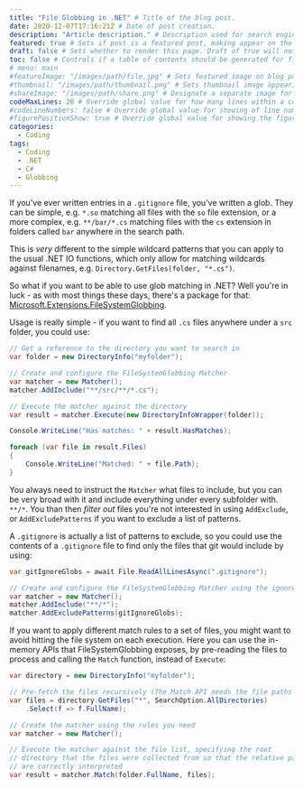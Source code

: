 ```yaml
---
title: "File Globbing in .NET" # Title of the blog post.
date: 2020-12-07T17:16:21Z # Date of post creation.
description: "Article description." # Description used for search engine.
featured: true # Sets if post is a featured post, making appear on the home page side bar.
draft: false # Sets whether to render this page. Draft of true will not be rendered.
toc: false # Controls if a table of contents should be generated for first-level links automatically.
# menu: main
#featureImage: "/images/path/file.jpg" # Sets featured image on blog post.
#thumbnail: "/images/path/thumbnail.png" # Sets thumbnail image appearing inside card on homepage.
#shareImage: "/images/path/share.png" # Designate a separate image for social media sharing.
codeMaxLines: 20 # Override global value for how many lines within a code block before auto-collapsing.
#codeLineNumbers: false # Override global value for showing of line numbers within code block.
#figurePositionShow: true # Override global value for showing the figure label.
categories:
  - Coding
tags:
  - Coding
  - .NET
  - C#
  - Globbing
---
```


If you've ever written entries in a `.gitignore` file, you've written a glob. They can be simple, e.g. `*.so` matching all files with the `so` file extension, or a more complex, e.g. `**/bar/*.cs` matching files with the `cs` extension in folders called `bar` anywhere in the search path.

This is *very* different to the simple wildcard patterns that you can apply to the usual .NET IO functions, which only allow for matching wildcards against filenames, e.g. `Directory.GetFiles(folder, "*.cs")`.

So what if you want to be able to use glob matching in .NET? Well you're in luck - as with most things these days, there's a package for that: [Microsoft.Extensions.FileSystemGlobbing](https://www.nuget.org/packages/Microsoft.Extensions.FileSystemGlobbing/).

Usage is really simple - if you want to find all `.cs` files anywhere under a `src` folder, you could use:

``` csharp
// Get a reference to the directory you want to search in
var folder = new DirectoryInfo("myfolder");

// Create and configure the FileSystemGlobbing Matcher
var matcher = new Matcher();
matcher.AddInclude("**/src/**/*.cs");

// Execute the matcher against the directory
var result = matcher.Execute(new DirectoryInfoWrapper(folder));

Console.WriteLine("Has matches: " + result.HasMatches);

foreach (var file in result.Files)
{
    Console.WriteLine("Matched: " + file.Path);
}
```

You always need to instruct the `Matcher` what files to include, but you can be very broad with it and include everything 
under every subfolder with. `**/*`. You than then *filter out* files you're not interested in using `AddExclude`, 
or `AddExcludePatterns` if you want to exclude a list of patterns. 

A `.gitignore` is actually a list of patterns to exclude, so you could use the contents of a `.gitignore` file to find only the files that 
git would include by using:

``` csharp
var gitIgnoreGlobs = await File.ReadAllLinesAsync(".gitignore");

// Create and configure the FileSystemGlobbing Matcher using the ignore globs
var matcher = new Matcher();
matcher.AddInclude("**/*");
matcher.AddExcludePatterns(gitIgnoreGlobs);
```

If you want to apply different match rules to a set of files, you might want to avoid hitting the file system on each execution. Here you can use the in-memory APIs that FileSystemGlobbing exposes, by pre-reading the files to process and calling the `Match` function, instead of `Execute`:

``` csharp
var directory = new DirectoryInfo("myfolder");

// Pre-fetch the files recursively (The Match API needs the file paths as strings)
var files = directory.GetFiles("*", SearchOption.AllDirectories)
    .Select(f => f.FullName);

// Create the matcher using the rules you need
var matcher = new Matcher();

// Execute the matcher against the file list, specifying the root
// directory that the files were collected from so that the relative paths
// are correctly interpreted 
var result = matcher.Match(folder.FullName, files);
```